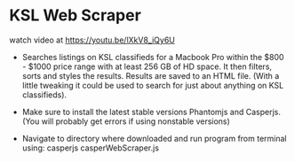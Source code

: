 # KSL Web Scraper

watch video at https://youtu.be/lXkV8_iQy6U

* Searches listings on KSL classifieds for a Macbook Pro within the $800 - $1000 price range with at least 256 GB of HD space. It then filters, sorts and styles the results.  Results are saved to an HTML file.  (With a little tweaking it could be used to search for just about anything on KSL classifieds).
 
* Make sure to install the latest stable versions Phantomjs and Casperjs.  (You will probably get errors if using nonstable versions)

* Navigate to directory where downloaded and run program from terminal using: casperjs casperWebScraper.js
